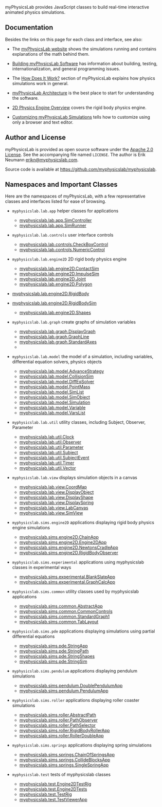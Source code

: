 myPhysicsLab provides JavaScript classes to build real-time interactive animated
physics simulations.


Documentation
-------------

Besides the links on this page for each class and interface, see also:

+ The [myPhysicsLab website](https://www.myphysicslab.com) shows the simulations
    running and contains explanations of the math behind them.

+ [Building myPhysicsLab Software](Building.html) has information about building,
    testing, internationalization, and general programming issues.

+ The [How Does It Work?](https://www.myphysicslab.com/index-en.html#how-does-it-work)
    section of myPhysicsLab explains how physics simulations work in general.

+ [myPhysicsLab Architecture](Architecture.html) is the best place to start for
    understanding the software.

+ [2D Physics Engine Overview](Engine2D.html) covers the rigid body physics engine.

+ [Customizing myPhysicsLab Simulations](Customizing.html) tells how to customize
    using only a browser and text editor.


Author and License
------------------

myPhysicsLab is provided as open source software under the
[Apache 2.0 License](http://www.apache.org/licenses/). See the accompanying file
named `LICENSE`. The author is Erik Neumann
<erikn@myphysicslab.com>.

Source code is available at <https://github.com/myphysicslab/myphysicslab>.


Namespaces and Important Classes
--------------------------------
Here are the namespaces of myPhysicsLab, with a few representative classes and
interfaces listed for ease of browsing.

+ `myphysicslab.lab.app` helper classes for applications
    + [myphysicslab.lab.app.SimController](./classes/lab_app_SimController.SimController.html)
    + [myphysicslab.lab.app.SimRunner](./classes/lab_app_SimRunner.SimRunner.html)

+ `myphysicslab.lab.controls` user interface controls
    + [myphysicslab.lab.controls.CheckBoxControl](./classes/lab_controls_CheckBoxControl.CheckBoxControl.html)
    + [myphysicslab.lab.controls.NumericControl](./classes/lab_controls_NumericControl.NumericControl.html)

+ `myphysicslab.lab.engine2D` 2D rigid body physics engine
    + [myphysicslab.lab.engine2D.ContactSim](./classes/lab_engine2D_ContactSim.ContactSim.html)
    + [myphysicslab.lab.engine2D.ImpulseSim](./classes/lab_engine2D_ImpulseSim.ImpulseSim.html)
    + [myphysicslab.lab.engine2D.Joint](./classes/lab_engine2D_Joint.Joint.html)
    + [myphysicslab.lab.engine2D.Polygon](./classes/lab_engine2D_Polygon.Polygon.html)
 + [myphysicslab.lab.engine2D.RigidBody](./interfaces/lab_engine2D_RigidBody.RigidBody.html)
 + [myphysicslab.lab.engine2D.RigidBodySim](./classes/lab_engine2D_RigidBodySim.RigidBodySim.html)
     + [myphysicslab.lab.engine2D.Shapes](./classes/lab_engine2D_Shapes.Shapes.html)

+ `myphysicslab.lab.graph` create graphs of simulation variables
    + [myphysicslab.lab.graph.DisplayGraph](./classes/lab_graph_DisplayGraph.DisplayGraph.html)
    + [myphysicslab.lab.graph.GraphLine](./classes/lab_graph_GraphLine.GraphLine.html)
    + [myphysicslab.lab.graph.StandardAxes](./classes/lab_graph_StandardAxes.StandardAxes.html)
    + []()

+ `myphysicslab.lab.model` the model of a simulation, including variables,
     differential equation solvers, physics objects
    + [myphysicslab.lab.model.AdvanceStrategy](./classes/lab_model_AdvanceStrategy.AdvanceStrategy.html)
    + [myphysicslab.lab.model.CollisionSim](./classes/lab_model_CollisionSim.CollisionSim.html)
    + [myphysicslab.lab.model.DiffEqSolver](./classes/lab_model_DiffEqSolver.DiffEqSolver.html)
    + [myphysicslab.lab.model.PointMass](./classes/lab_model_PointMass.PointMass.html)
    + [myphysicslab.lab.model.SimList](./classes/lab_model_SimList.SimList.html)
    + [myphysicslab.lab.model.SimObject](./classes/lab_model_SimObject.SimObject.html)
    + [myphysicslab.lab.model.Simulation](./classes/lab_model_Simulation.Simulation.html)
    + [myphysicslab.lab.model.Variable](./classes/lab_model_Variable.Variable.html)
    + [myphysicslab.lab.model.VarsList](./classes/lab_model_VarsList.VarsList.html)

+ `myphysicslab.lab.util` utility classes, including Subject, Observer, Parameter
    + [myphysicslab.lab.util.Clock](./classes/lab_util_Clock.Clock.html)
    + [myphysicslab.lab.util.Observer](./interfaces/lab_util_Observe.Observer.html)
    + [myphysicslab.lab.util.Parameter](./interfaces/lab_util_Observe.Parameter.html)
    + [myphysicslab.lab.util.Subject](./interfaces/lab_util_Observe.Subject.html)
    + [myphysicslab.lab.util.SubjectEvent](./interfaces/lab_util_Observe.SubjectEvent.html)
    + [myphysicslab.lab.util.Timer](./classes/lab_util_Timer.Timer.html)
    + [myphysicslab.lab.util.Vector](./classes/lab_util_Vector.Vector.html)

+ `myphysicslab.lab.view` displays simulation objects in a canvas
    + [myphysicslab.lab.view.CoordMap](./classes/lab_view_CoordMap.CoordMap.html)
    + [myphysicslab.lab.view.DisplayObject](./interfaces/lab_view_DisplayObject.DisplayObject.html)
    + [myphysicslab.lab.view.DisplayShape](./classes/lab_view_DisplayShape.DisplayShape.html)
    + [myphysicslab.lab.view.DisplaySpring](./classes/lab_view_DisplaySpring.DisplaySpring.html)
    + [myphysicslab.lab.view.LabCanvas](./classes/lab_view_LabCanvas.LabCanvas.html)
    + [myphysicslab.lab.view.SimView](./classes/lab_view_SimView.SimView.html)

+ `myphysicslab.sims.engine2D` applications displaying rigid body physics engine simulations
    + [myphysicslab.sims.engine2D.ChainApp](./classes/sims_engine2D_ChainApp.ChainApp.html)
    + [myphysicslab.sims.engine2D.Engine2DApp](./classes/sims_engine2D_Engine2DApp.Engine2DApp.html)
    + [myphysicslab.sims.engine2D.NewtonsCradleApp](./classes/sims_engine2D_NewtonsCradleApp.NewtonsCradleApp.html)
    + [myphysicslab.sims.engine2D.RigidBodyObserver](./classes/sims_engine2D_RigidBodyObserver.RigidBodyObserver.html)

+ `myphysicslab.sims.experimental` applications using myphysicslab classes
     in experimental ways
    + [myphysicslab.sims.experimental.BlankSlateApp](./classes/sims_experimental_BlankSlateApp.BlankSlateApp.html)
    + [myphysicslab.sims.experimental.GraphCalcApp](./classes/sims_experimental_GraphCalcApp.GraphCalcApp.html)

+ `myphysicslab.sims.common` utility classes used by myphysicslab applications
    + [myphysicslab.sims.common.AbstractApp](./classes/sims_common_AbstractApp.AbstractApp.html)
    + [myphysicslab.sims.common.CommonControls](./classes/sims_common_CommonControls.CommonControls.html)
    + [myphysicslab.sims.common.StandardGraph1](./classes/sims_common_StandardGraph1.StandardGraph1.html)
    + [myphysicslab.sims.common.TabLayout](./classes/sims_common_TabLayout.TabLayout.html)

+ `myphysicslab.sims.pde` applications displaying simulations using
     partial differential equations
    + [myphysicslab.sims.pde.StringApp](./classes/sims_pde_StringApp.StringApp.html)
    + [myphysicslab.sims.pde.StringPath](./classes/sims_pde_StringPath.StringPath.html)
    + [myphysicslab.sims.pde.StringShapes](./classes/sims_pde_StringShapes.StringShapes.html)
    + [myphysicslab.sims.pde.StringSim](./classes/sims_pde_StringSim.StringSim.html)

+ `myphysicslab.sims.pendulum` applications displaying pendulum simulations
    + [myphysicslab.sims.pendulum.DoublePendulumApp](./classes/sims_pendulum_DoublePendulumApp.DoublePendulumApp.html)
    + [myphysicslab.sims.pendulum.PendulumApp](./classes/sims_pendulum_PendulumApp.PendulumApp.html)

+ `myphysicslab.sims.roller` applications displaying roller coaster simulations
    + [myphysicslab.sims.roller.AbstractPath](./classes/sims_roller_AbstractPath.AbstractPath.html)
    + [myphysicslab.sims.roller.PathObserver](./classes/sims_roller_PathObserver.PathObserver.html)
    + [myphysicslab.sims.roller.PathSelector](./classes/sims_roller_PathSelector.PathSelector.html)
    + [myphysicslab.sims.roller.RigidBodyRollerApp](./classes/sims_roller_RigidBodyRollerApp.RigidBodyRollerApp.html)
    + [myphysicslab.sims.roller.RollerDoubleApp](./classes/sims_roller_RollerDoubleApp.RollerDoubleApp.html)

+ `myphysicslab.sims.springs` applications displaying spring simulations
    + [myphysicslab.sims.springs.ChainOfSpringsApp](./classes/sims_springs_ChainOfSpringsApp.ChainOfSpringsApp.html)
    + [myphysicslab.sims.springs.CollideBlocksApp](./classes/sims_springs_CollideBlocksApp.CollideBlocksApp.html)
    + [myphysicslab.sims.springs.SingleSpringApp](./classes/sims_springs_SingleSpringApp.SingleSpringApp.html)

+ `myphysicslab.test` tests of myphysicslab classes
    + [myphysicslab.test.Engine2DTestRig](./modules/test_Engine2DTestRig.html)
    + [myphysicslab.test.Engine2DTests](./modules/test_Engine2DTests.html)
    + [myphysicslab.test.TestRig](./modules/test_TestRig.html)
    + [myphysicslab.test.TestViewerApp](./classes/test_TestViewerApp.html)
